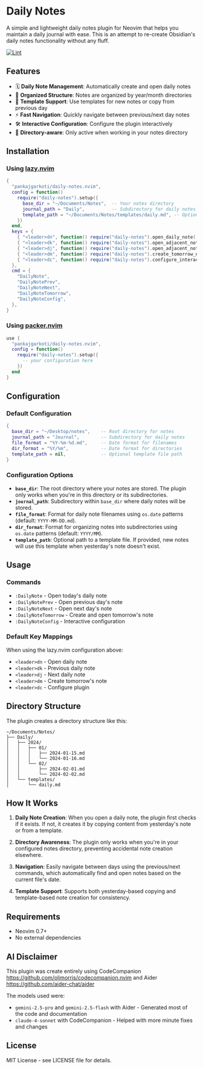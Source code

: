# Daily Notes

A simple and lightweight daily notes plugin for Neovim that helps you maintain a daily journal with ease. This is an attempt to re-create Obsidian's daily notes functionality without any fluff.

[![Lint](https://github.com/pankajgarkoti/daily-notes.nvim/actions/workflows/lint.yml/badge.svg)](https://github.com/pankajgarkoti/daily-notes.nvim/actions/workflows/lint.yml)

## Features

- 🗓️ **Daily Note Management**: Automatically create and open daily notes
- 📁 **Organized Structure**: Notes are organized by year/month directories
- 📝 **Template Support**: Use templates for new notes or copy from previous day
- ⚡ **Fast Navigation**: Quickly navigate between previous/next day notes
- 🛠️ **Interactive Configuration**: Configure the plugin interactively
- 🎯 **Directory-aware**: Only active when working in your notes directory

## Installation

### Using [lazy.nvim](https://github.com/folke/lazy.nvim)

```lua
{
  "pankajgarkoti/daily-notes.nvim",
  config = function()
    require("daily-notes").setup({
      base_dir = "~/Documents/Notes",  -- Your notes directory
      journal_path = "Daily",          -- Subdirectory for daily notes
      template_path = "~/Documents/Notes/templates/daily.md", -- Optional template
    })
  end,
  keys = {
    { "<leader>dn", function() require("daily-notes").open_daily_note() end, desc = "Open daily note" },
    { "<leader>dk", function() require("daily-notes").open_adjacent_note(-1) end, desc = "Previous daily note" },
    { "<leader>dj", function() require("daily-notes").open_adjacent_note(1) end, desc = "Next daily note" },
    { "<leader>dm", function() require("daily-notes").create_tomorrow_note() end, desc = "Create tomorrow's note" },
    { "<leader>dc", function() require("daily-notes").configure_interactive() end, desc = "Configure daily notes" },
  },
  cmd = {
    "DailyNote",
    "DailyNotePrev",
    "DailyNoteNext",
    "DailyNoteTomorrow",
    "DailyNoteConfig",
  },
}
```

### Using [packer.nvim](https://github.com/wbthomason/packer.nvim)

```lua
use {
  "pankajgarkoti/daily-notes.nvim",
  config = function()
    require("daily-notes").setup({
      -- your configuration here
    })
  end
}
```

## Configuration

### Default Configuration

```lua
{
  base_dir = "~/Desktop/notes",    -- Root directory for notes
  journal_path = "Journal",        -- Subdirectory for daily notes
  file_format = "%Y-%m-%d.md",     -- Date format for filenames
  dir_format = "%Y/%m",            -- Date format for directories
  template_path = nil,             -- Optional template file path
}
```

### Configuration Options

- **`base_dir`**: The root directory where your notes are stored. The plugin only works when you're in this directory or its subdirectories.
- **`journal_path`**: Subdirectory within `base_dir` where daily notes will be stored.
- **`file_format`**: Format for daily note filenames using `os.date` patterns (default: `YYYY-MM-DD.md`).
- **`dir_format`**: Format for organizing notes into subdirectories using `os.date` patterns (default: `YYYY/MM`).
- **`template_path`**: Optional path to a template file. If provided, new notes will use this template when yesterday's note doesn't exist.

## Usage

### Commands

- `:DailyNote` - Open today's daily note
- `:DailyNotePrev` - Open previous day's note
- `:DailyNoteNext` - Open next day's note
- `:DailyNoteTomorrow` - Create and open tomorrow's note
- `:DailyNoteConfig` - Interactive configuration

### Default Key Mappings

When using the lazy.nvim configuration above:

- `<leader>dn` - Open daily note
- `<leader>dk` - Previous daily note
- `<leader>dj` - Next daily note
- `<leader>dm` - Create tomorrow's note
- `<leader>dc` - Configure plugin

## Directory Structure

The plugin creates a directory structure like this:

```
~/Documents/Notes/
├── Daily/
│   ├── 2024/
│   │   ├── 01/
│   │   │   ├── 2024-01-15.md
│   │   │   └── 2024-01-16.md
│   │   └── 02/
│   │       ├── 2024-02-01.md
│   │       └── 2024-02-02.md
│   └── templates/
│       └── daily.md
```

## How It Works

1. **Daily Note Creation**: When you open a daily note, the plugin first checks if it exists. If not, it creates it by copying content from yesterday's note or from a template.

2. **Directory Awareness**: The plugin only works when you're in your configured notes directory, preventing accidental note creation elsewhere.

3. **Navigation**: Easily navigate between days using the previous/next commands, which automatically find and open notes based on the current file's date.

4. **Template Support**: Supports both yesterday-based copying and template-based note creation for consistency.

## Requirements

- Neovim 0.7+
- No external dependencies

## AI Disclaimer

This plugin was create entirely using CodeCompanion https://github.com/olimorris/codecompanion.nvim and Aider https://github.com/aider-chat/aider

The models used were:

- `gemini-2.5-pro` and `gemini-2.5-flash` with Aider - Generated most of the code and documentation
- `claude-4-sonnet` with CodeCompanion - Helped with more minute fixes and changes

## License

MIT License - see LICENSE file for details.
